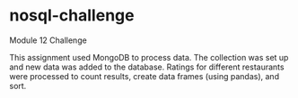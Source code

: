 # nosql-challenge
Module 12 Challenge

This assignment used MongoDB to process data. The collection was set up and new data was added to the database. Ratings for different restaurants were processed to count results, create data frames (using pandas), and sort. 

